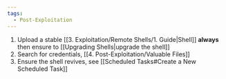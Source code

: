 ```yaml
---
tags:
  - Post-Exploitation
---
```


1. Upload a stable [[3. Exploitation/Remote Shells/1. Guide|Shell]] **always** then ensure to [[Upgrading Shells|upgrade the shell]]
2. Search for credentials, [[4. Post-Exploitation/Valuable Files]]
3. Ensure the shell revives, see [[Scheduled Tasks#Create a New Scheduled Task]]

